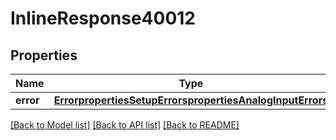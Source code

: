 # InlineResponse40012

## Properties
Name | Type | Description | Notes
------------ | ------------- | ------------- | -------------
**error** | [**ErrorpropertiesSetupErrorspropertiesAnalogInputErrors**](ErrorpropertiesSetupErrorspropertiesAnalogInputErrors.md) |  | [optional] 

[[Back to Model list]](../README.md#documentation-for-models) [[Back to API list]](../README.md#documentation-for-api-endpoints) [[Back to README]](../README.md)

